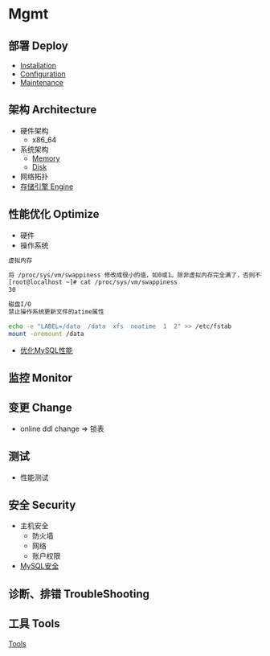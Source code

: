 # Mgmt

## 部署 Deploy

- [Installation](Installation/Readme.md)
- [Configuration](Configuration/Readme.md)
- [Maintenance](Maintenance/Readme.md)

## 架构 Architecture

- 硬件架构
  - x86_64
- 系统架构
  - [Memory](Architecture/Memory.md)
  - [Disk](Architecture/Disk.md)
- 网络拓扑
- [存储引擎 Engine](Engines/Readme.md)


##  性能优化 Optimize

- 硬件
- 操作系统
```bash
虚拟内存

将 /proc/sys/vm/swappiness 修改成很小的值，如0或1。除非虚拟内存完全满了，否则不要使用交换区。
[root@localhost ~]# cat /proc/sys/vm/swappiness 
30
```
```bash
磁盘I/O
禁止操作系统更新文件的atime属性

echo -e "LABEL=/data  /data  xfs  noatime  1  2" >> /etc/fstab
mount -oremount /data
```
- [优化MySQL性能](Optimize/Readme.md)

## 监控 Monitor

## 变更 Change

- online ddl change => 锁表


## 测试

- 性能测试

## 安全 Security

- 主机安全
  - 防火墙
  - 网络
  - 账户权限
- [MySQL安全](Security/Readme.md)

## 诊断、排错 TroubleShooting


## 工具 Tools

[Tools](Tools/Readme.md)

